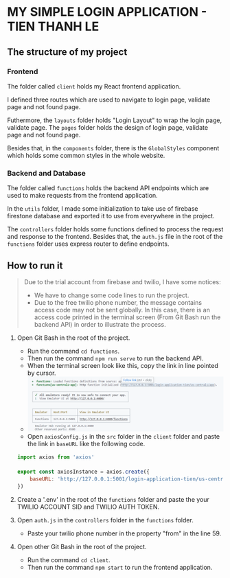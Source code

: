 # MY SIMPLE LOGIN APPLICATION - TIEN THANH LE

## The structure of my project
### Frontend

The folder called `client` holds my React frontend application.

I defined three routes which are used to navigate to login page, validate page and not found page.

Futhermore, the `layouts` folder holds "Login Layout" to wrap the login page, validate page. The `pages` folder holds the design of login page, validate page and not found page.

Besides that, in the `components` folder, there is the `GlobalStyles` component which holds some common styles in the whole website.

### Backend and Database
The folder called `functions` holds the backend API endpoints which are used to make requests from the frontend application.

In the `utils` folder, I made some initialization to take use of firebase firestone database and exported it to use from everywhere in the project.

The `controllers` folder holds some functions defined to process the request and response to the frontend. Besides that, the `auth.js` file in the root of the `functions` folder uses express router to define endpoints.

## How to run it
> Due to the trial account from firebase and twilio, I have some notices:
> * We have to change some code lines to run the project.
> * Due to the free twilio phone number, the message contains access code may not be sent globally. In this case, there is an access code printed in the terminal screen (From Git Bash run the backend API) in order to illustrate the process.

1. Open Git Bash in the root of the project.
    - Run the command `cd functions`.
    - Then run the command `npm run serve` to run the backend API. 
    - When the terminal screen look like this, copy the link in line pointed by cursor.
    - !['backend Git Bash' screen](./screenshots/backendAPI.png)
    - Open `axiosConfig.js` in the `src` folder in the `client` folder and paste the link in `baseURL` like the following code.
    ```javascript
    import axios from 'axios'

    export const axiosInstance = axios.create({
        baseURL: 'http://127.0.0.1:5001/login-application-tien/us-central1/app/',
    })
    ```

2. Create a '.env' in the root of the `functions` folder and paste the your TWILIO ACCOUNT SID and TWILIO AUTH TOKEN.

3. Open `auth.js` in the `controllers` folder in the `functions` folder.
    - Paste your twilio phone number in the property "from" in the line 59.

4. Open other Git Bash in the root of the project.
    - Run the command `cd client`.
    - Then run the command `npm start` to run the frontend application. 